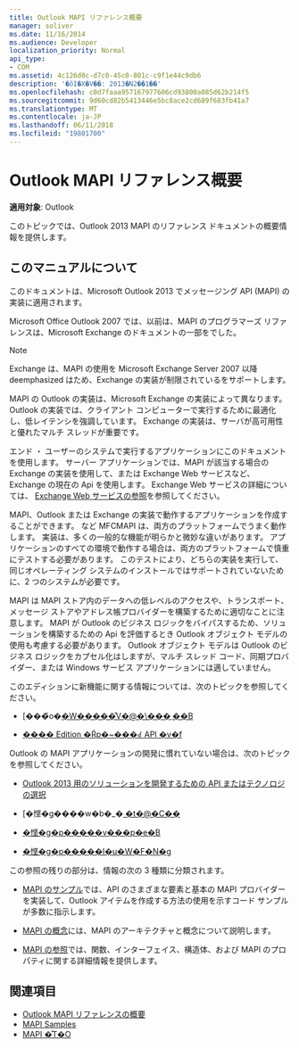 ```yaml
---
title: Outlook MAPI リファレンス概要
manager: soliver
ms.date: 11/16/2014
ms.audience: Developer
localization_priority: Normal
api_type:
- COM
ms.assetid: 4c126d0c-d7c0-45c0-801c-c9f1e44c9db6
description: '�ŏI�X�V��: 2013�N2��1��'
ms.openlocfilehash: c0d7faaa957167977606cd93800a085d62b214f5
ms.sourcegitcommit: 9d60cd82b5413446e5bc8ace2cd689f683fb41a7
ms.translationtype: MT
ms.contentlocale: ja-JP
ms.lasthandoff: 06/11/2018
ms.locfileid: "19801700"
---
```

# <a name="outlook-mapi-reference-overview"></a>Outlook MAPI リファレンス概要

**適用対象**: Outlook 
  
このトピックでは、Outlook 2013 MAPI のリファレンス ドキュメントの概要情報を提供します。
  
## <a name="about-this-documentation"></a>このマニュアルについて

このドキュメントは、Microsoft Outlook 2013 でメッセージング API (MAPI) の実装に適用されます。 
  
Microsoft Office Outlook 2007 では、以前は、MAPI のプログラマーズ リファレンスは、Microsoft Exchange のドキュメントの一部をでした。
  
> [!NOTE]
> Exchange は、MAPI の使用を Microsoft Exchange Server 2007 以降 deemphasized はため、Exchange の実装が制限されているをサポートします。 
  
MAPI の Outlook の実装は、Microsoft Exchange の実装によって異なります。 Outlook の実装では、クライアント コンピューターで実行するために最適化し、低レイテンシを強調しています。 Exchange の実装は、サーバが高可用性と優れたマルチ スレッドが重要です。
  
エンド ・ ユーザーのシステムで実行するアプリケーションにこのドキュメントを使用します。 サーバー アプリケーションでは、MAPI が該当する場合の Exchange の実装を使用して、または Exchange Web サービスなど、Exchange の現在の Api を使用します。 Exchange Web サービスの詳細については、 [Exchange Web サービスの参照](http://msdn.microsoft.com/en-us/library/bb204119.aspx)を参照してください。
  
MAPI、Outlook または Exchange の実装で動作するアプリケーションを作成することができます。 など MFCMAPI は、両方のプラットフォームでうまく動作します。 実装は、多くの一般的な機能が明らかと微妙な違いがあります。 アプリケーションのすべての環境で動作する場合は、両方のプラットフォームで慎重にテストする必要があります。 このテストにより、どちらの実装を実行して、同じオペレーティング システムのインストールではサポートされていないために、2 つのシステムが必要です。
  
MAPI は MAPI ストア内のデータへの低レベルのアクセスや、トランスポート、メッセージ ストアやアドレス帳プロバイダーを構築するために適切なことに注意します。 MAPI が Outlook のビジネス ロジックをバイパスするため、ソリューションを構築するための Api を評価するとき Outlook オブジェクト モデルの使用も考慮する必要があります。 Outlook オブジェクト モデルは Outlook のビジネス ロジックをカプセル化はしますが、マルチ スレッド コード、同期プロバイダー、または Windows サービス アプリケーションには適していません。
  
このエディションに新機能に関する情報については、次のトピックを参照してください。
  
- [���̃o�[�W�����̐V�@�\���܂��B](what-s-new-in-this-edition.md)
    
- [���� Edition �Ŕp�~���ꂽ API �v�f](api-elements-deprecated-in-this-edition.md)
    
Outlook の MAPI アプリケーションの開発に慣れていない場合は、次のトピックを参照してください。
  
- [Outlook 2013 用のソリューションを開発するための API またはテクノロジの選択](http://msdn.microsoft.com/en-us/library/jj900714.aspx)
    
- [�悭�g����w�b�_�[ �t�@�C��](commonly-used-header-files.md)
    
- [�悭�g�p�����v���p�e�B](commonly-used-properties.md)
    
- [�悭�g�p�����I�u�W�F�N�g](commonly-used-objects.md)
    
この参照の残りの部分は、情報の次の 3 種類に分類されます。
  
- [MAPI のサンプル](mapi-samples.md)では、API のさまざまな要素と基本の MAPI プロバイダーを実装して、Outlook アイテムを作成する方法の使用を示すコード サンプルが多数に指示します。 
    
- [MAPI の概念](mapi-concepts.md)には、MAPI のアーキテクチャと概念について説明します。 
    
- [MAPI の参照](mapi-reference.md)では、関数、インターフェイス、構造体、および MAPI のプロパティに関する詳細情報を提供します。 
    
## <a name="see-also"></a>関連項目

- [Outlook MAPI リファレンスの概要](getting-started-with-the-outlook-mapi-reference.md)
- [MAPI Samples](mapi-samples.md)
- [MAPI �̊T�O](mapi-concepts.md)

